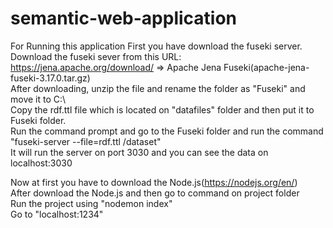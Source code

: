 # semantic-web-application
For Running this application First you have download the fuseki server.<br>
Download the fuseki sever from this URL: https://jena.apache.org/download/ => Apache Jena Fuseki(apache-jena-fuseki-3.17.0.tar.gz)<br>
After downloading, unzip the file and rename the folder as "Fuseki" and move it to C:\\ <br>
Copy the rdf.ttl file which is located on "datafiles" folder and then put it to Fuseki folder.<br>
Run the command prompt and go to the Fuseki folder and run the command "fuseki-server --file=rdf.ttl /dataset"<br>
It will run the server on port 3030 and you can see the data on localhost:3030<br>

Now at first you have to download the Node.js(https://nodejs.org/en/)<br>
After download the Node.js and then go to command on project folder <br>
Run the project using "nodemon index"<br>
Go to "localhost:1234"<br>
